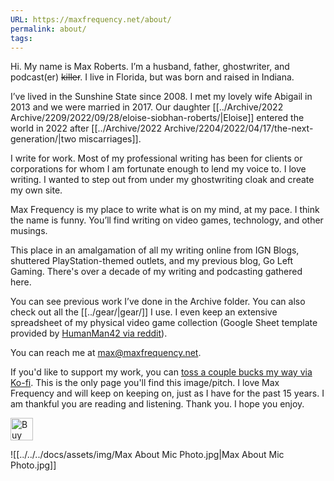 ```yaml
---
URL: https://maxfrequency.net/about/
permalink: about/
tags: 
---
```

Hi. My name is Max Roberts. I’m a husband, father, ghostwriter, and podcast(er) ~~killer~~. I live in Florida, but was born and raised in Indiana.

I’ve lived in the Sunshine State since 2008. I met my lovely wife Abigail in 2013 and we were married in 2017. Our daughter [[../Archive/2022 Archive/2209/2022/09/28/eloise-siobhan-roberts/|Eloise]] entered the world in 2022 after [[../Archive/2022 Archive/2204/2022/04/17/the-next-generation/|two miscarriages]].

I write for work. Most of my professional writing has been for clients or corporations for whom I am fortunate enough to lend my voice to. I love writing. I wanted to step out from under my ghostwriting cloak and create my own site.

Max Frequency is my place to write what is on my mind, at my pace. I think the name is funny. You’ll find writing on video games, technology, and other musings. 

This place in an amalgamation of all my writing online from IGN Blogs, shuttered PlayStation-themed outlets, and my previous blog, Go Left Gaming. There's over a decade of my writing and podcasting gathered here.

You can see previous work I’ve done in the Archive folder. You can also check out all the [[../gear/|gear/]] I use. I even keep an extensive spreadsheet of my physical video game collection (Google Sheet template provided by [HumanMan42 via reddit](https://www.reddit.com/r/gamecollecting/wiki/collectionspreadsheet)).

You can reach me at max@maxfrequency.net.

If you'd like to support my work, you can [toss a couple bucks my way via Ko-fi](https://ko-fi.com/maxfrequency). This is the only page you'll find this image/pitch. I love Max Frequency and will keep on keeping on, just as I have for the past 15 years. I am thankful you are reading and listening. Thank you. I hope you enjoy. 

<a href='https://ko-fi.com/Z8Z3XPAL3' target='_blank'><img height='36' style='border:0px;height:36px;' src='https://storage.ko-fi.com/cdn/kofi2.png?v=3' border='0' alt='Buy Me a Coffee at ko-fi.com' /></a>

![[../../../docs/assets/img/Max About Mic Photo.jpg|Max About Mic Photo.jpg]]